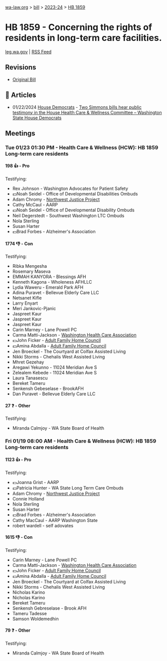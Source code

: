[wa-law.org](/) > [bill](/bill/) > [2023-24](/bill/2023-24/) > [HB 1859](/bill/2023-24/hb/1859/)

# HB 1859 - Concerning the rights of residents in long-term care facilities.
[leg.wa.gov](https://app.leg.wa.gov/billsummary?BillNumber=1859&Year=2023&Initiative=false) | [RSS Feed](./rss.xml)

## Revisions
* [Original Bill](1/)

## 📰 Articles
* 01/22/2024 [House Democrats](/org/house_democrats/) - [Two Simmons bills hear public testimony in the House Health Care & Wellness Committee – Washington State House Democrats](https://housedemocrats.wa.gov/blog/2024/01/22/two-simmons-bills-hear-public-testimony-in-the-house-health-care-wellness-committee/#:~:text=House%20Bill%201859)

## Meetings
### Tue 01/23 01:30 PM - Health Care & Wellness (HCW): HB 1859 Long-term care residents
#### 198 👍 - Pro
Testifying:
* Rex Johnson - Washington Advocates for Patient Safety
* 💵Noah Seidel - Office of Developmental Disabilities Ombuds
* Adam Chromy - [Northwest Justice Project](/org/northwest_justice_project/)
* Cathy McCaul - AARP
* 💵Noah Seidel - Office of Developmental Disability Ombuds
* Neil Degerstedt - Southwest Washington LTC Ombuds
* Nola Sterling
* Susan Harter
* 💵Brad Forbes - Alzheimer's Association

#### 1774 👎 - Con
Testifying:
* Ribka Mengesha
* Rosemary Maseva
* EMMAH KANYORA - Blessings AFH
* Kenneth Kagona - Wholeness AFHLLC
* Lydia Waweru - Emerald Park AFH
* Adina Puravet - Bellevue Elderly Care LLC
* Netsanet Kifle
* Larry Enyart
* Meri Jankovic-Pjanic
* Jaspreet Kaur
* Jaspreet Kaur
* Jaspreet Kaur
* Carin Marney - Lane Powell PC
* Carma Matti-Jackson - [Washington Health Care Association](/org/washington_health_care_association/)
* 💵John Ficker - [Adult Family Home Council](/org/adult_family_home_council/)
* 💵Amina Abdalla - [Adult Family Home Council](/org/adult_family_home_council/)
* Jen Broeckel - The Courtyard at Colfax Assisted Living
* Nikki Storms - Chehalis West Assisted Living
* Mhret Gezehay
* Aregawi Yekunno - 11024 Meridian Ave S
* Zelealem Kebede - 11024 Meridian Ave S
* Laura Tanasescu
* Bereket Tameru
* Senkensh Gebeselase - BrookAFH
* Dan Puravet - Bellevue Elderly Care LLC

#### 27 ❓ - Other
Testifying:
* Miranda Calmjoy - WA State Board of Health

### Fri 01/19 08:00 AM - Health Care & Wellness (HCW): HB 1859 Long-term care residents
#### 1123 👍 - Pro
Testifying:
* 💵Joanna Grist - AARP
* 💵Patricia Hunter - WA State Long Term Care Ombuds
* Adam Chromy - [Northwest Justice Project](/org/northwest_justice_project/)
* Connie Holland
* Nola Sterling
* Susan Harter
* 💵Brad Forbes - Alzheimer's Association
* Cathy MacCaul - AARP Washington State
* robert wardell - self adovates

#### 1615 👎 - Con
Testifying:
* Carin Marney - Lane Powell PC
* Carma Matti-Jackson - [Washington Health Care Association](/org/washington_health_care_association/)
* 💵John Ficker - [Adult Family Home Council](/org/adult_family_home_council/)
* 💵Amina Abdalla - [Adult Family Home Council](/org/adult_family_home_council/)
* Jen Broeckel - The Courtyard at Colfax Assisted Living
* Nikki Storms - Chehalis West Assisted Living
* Nicholas Karino
* Nicholas Karino
* Bereket Tameru
* Senkensh Gebreselase - Brook AFH
* Tameru Tadesse
* Samson Woldemedhin

#### 79 ❓ - Other
Testifying:
* Miranda Calmjoy - WA State Board of Health
